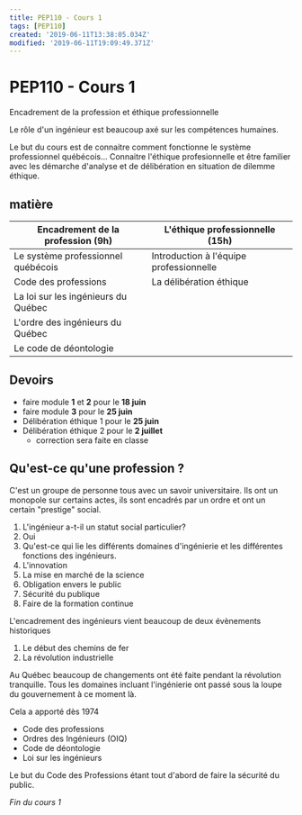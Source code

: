 ```yaml
---
title: PEP110 - Cours 1
tags: [PEP110]
created: '2019-06-11T13:38:05.034Z'
modified: '2019-06-11T19:09:49.371Z'
---
```


# PEP110 - Cours 1 

Encadrement de la profession et éthique professionnelle

Le rôle d'un ingénieur est beaucoup axé sur les compétences humaines.

Le but du cours est de connaitre comment fonctionne le système professionnel québécois... Connaitre l'éthique profesionnelle et être familier avec les démarche d'analyse et de délibération en situation de dilemme éthique.

## matière

Encadrement de la profession (9h) | L'éthique professionnelle (15h)
--------------------------------- | -------------------------------
Le système professionnel québécois | Introduction à l'équipe professionnelle
Code des professions | La délibération éthique
La loi sur les ingénieurs du Québec |
L'ordre des ingénieurs du Québec |
Le code de déontologie |

## Devoirs
* faire module **1** et **2** pour le **18 juin**
* faire module **3** pour le **25 juin**
* Délibération éthique 1 pour le **25 juin**
* Délibération éthique 2 pour le **2 juillet**
  * correction sera faite en classe

## Qu'est-ce qu'une profession ?
C'est un groupe de personne tous avec un savoir universitaire. Ils ont un monopole sur certains actes, ils sont encadrés par un ordre et ont un certain "prestige" social.

1. L'ingénieur a-t-il un statut social particulier?
  1. Oui
1. Qu'est-ce qui lie les différents domaines d'ingénierie et les différentes fonctions des ingénieurs.
  1. L'innovation
  1. La mise en marché de la science
1. Obligation envers le public
  1. Sécurité du publique
  1. Faire de la formation continue

L'encadrement des ingénieurs vient beaucoup de deux évènements historiques
1. Le début des chemins de fer
1. La révolution industrielle

Au Québec beaucoup de changements ont été faite pendant la révolution tranquille. Tous les domaines incluant l'ingénierie ont passé sous la loupe du gouvernement à ce moment là.

Cela a apporté dès 1974
* Code des professions
* Ordres des Ingénieurs (OIQ)
* Code de déontologie
* Loi sur les ingénieurs

Le but du Code des Professions étant tout d'abord de faire la sécurité du public.

*Fin du cours 1*
